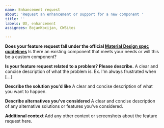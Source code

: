 ```yaml
---
name: Enhancement request
about: 'Request an enhancement or support for a new component '
title: ''
labels: UX, enhancement
assignees: BojanKocijan, CWSites

---
```


**Does your feature request fall under the official [Material Design spec guidelines](https://material.google.com)**
Is there an existing component that meets your needs or will this be a custom component?

**Is your feature request related to a problem? Please describe.**
A clear and concise description of what the problem is. Ex. I'm always frustrated when [...]

**Describe the solution you'd like**
A clear and concise description of what you want to happen.

**Describe alternatives you've considered**
A clear and concise description of any alternative solutions or features you've considered.

**Additional context**
Add any other context or screenshots about the feature request here.
